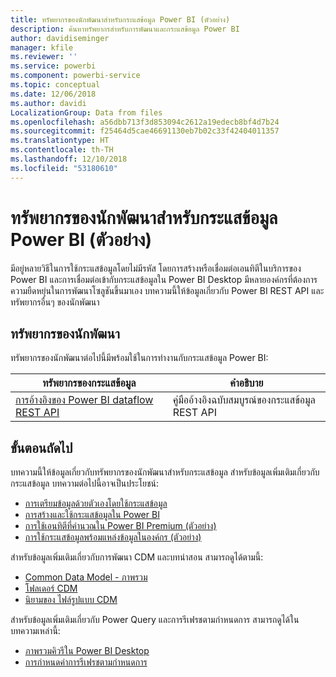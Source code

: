 ```yaml
---
title: ทรัพยากรของนักพัฒนาสำหรับกระแสข้อมูล Power BI (ตัวอย่าง)
description: ค้นหาทรัพยากรสำหรับการพัฒนาและกระแสข้อมูล Power BI
author: davidiseminger
manager: kfile
ms.reviewer: ''
ms.service: powerbi
ms.component: powerbi-service
ms.topic: conceptual
ms.date: 12/06/2018
ms.author: davidi
LocalizationGroup: Data from files
ms.openlocfilehash: a56dbb713f3d853094c2612a19edecb8bf4d7b24
ms.sourcegitcommit: f25464d5cae46691130eb7b02c33f42404011357
ms.translationtype: HT
ms.contentlocale: th-TH
ms.lasthandoff: 12/10/2018
ms.locfileid: "53180610"
---
```

# <a name="developer-resources-for-power-bi-dataflows-preview"></a>ทรัพยากรของนักพัฒนาสำหรับกระแสข้อมูล Power BI (ตัวอย่าง)

มีอยู่หลายวิธีในการใช้กระแสข้อมูลโดยไม่มีรหัส โดยการสร้างหรือเชื่อมต่อเอนทิตีในบริการของ Power BI และการเชื่อมต่อเข้ากับกระแสข้อมูลใน Power BI Desktop มีหลายองค์กรที่ต้องการความยืดหยุ่นในการพัฒนาโซลูชันขึ้นมาเอง บทความนี้ให้ข้อมูลเกี่ยวกับ Power BI REST API และทรัพยากรอื่นๆ ของนักพัฒนา


## <a name="developer-resources"></a>ทรัพยากรของนักพัฒนา

ทรัพยากรของนักพัฒนาต่อไปนี้มีพร้อมใช้ในการทำงานกับกระแสข้อมูล Power BI:


| ทรัพยากรของกระแสข้อมูล | คำอธิบาย |
| --- | --- |
| [การอ้างอิงของ Power BI dataflow REST API](https://go.microsoft.com/fwlink/?linkid=2047629)    | คู่มืออ้างอิงฉบับสมบูรณ์ของกระแสข้อมูล REST API|


## <a name="next-steps"></a>ขั้นตอนถัดไป

บทความนี้ให้ข้อมูลเกี่ยวกับทรัพยากรของนักพัฒนาสำหรับกระแสข้อมูล สำหรับข้อมูลเพิ่มเติมเกี่ยวกับกระแสข้อมูล บทความต่อไปนี้อาจเป็นประโยชน์:

* [การเตรียมข้อมูลด้วยตัวเองโดยใช้กระแสข้อมูล](service-dataflows-overview.md)
* [การสร้างและใช้กระแสข้อมูลใน Power BI](service-dataflows-create-use.md)
* [การใช้เอนทิตีที่คำนวณใน Power BI Premium (ตัวอย่าง)](service-dataflows-computed-entities-premium.md)
* [การใช้กระแสข้อมูลพร้อมแหล่งข้อมูลในองค์กร (ตัวอย่าง)](service-dataflows-on-premises-gateways.md)

สำหรับข้อมูลเพิ่มเติมเกี่ยวกับการพัฒนา CDM และบทนำสอน สามารถดูได้ตามนี้:
* [Common Data Model - ภาพรวม](https://docs.microsoft.com/powerapps/common-data-model/overview)
* [โฟลเดอร์ CDM ](https://go.microsoft.com/fwlink/?linkid=2045304)
* [นิยามของ ไฟล์รูปแบบ CDM](https://go.microsoft.com/fwlink/?linkid=2045521)


สำหรับข้อมูลเพิ่มเติมเกี่ยวกับ Power Query และการรีเฟรชตามกำหนดการ สามารถดูได้ในบทความเหล่านี้:
* [ภาพรวมคิวรีใน Power BI Desktop](desktop-query-overview.md)
* [การกำหนดค่าการรีเฟรชตามกำหนดการ](refresh-scheduled-refresh.md)



